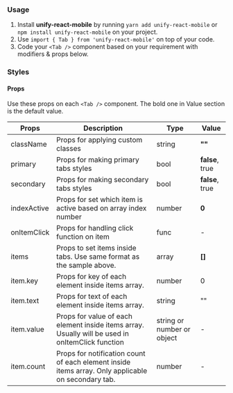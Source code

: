 ### Usage

1. Install **unify-react-mobile** by running `yarn add unify-react-mobile` or `npm install unify-react-mobile` on your project.
2. Use `import { Tab } from 'unify-react-mobile'` on top of your code.
3. Code your `<Tab />` component based on your requirement with modifiers & props below.



### Styles

#### Props

Use these props on each `<Tab />` component. The bold one in Value section is the default value.

| Props            | Description                         | Type            | Value
|---------------------|----------------------------------|-----------------|---------------------|
| className   | Props for applying custom classes   | string            | **""**
| primary   | Props for making primary tabs styles   | bool            | **false**, true
| secondary   | Props for making secondary tabs styles   | bool            | **false**, true
| indexActive   | Props for set which item is active based on array index number   | number            | **0**
| onItemClick   | Props for handling click function on item   | func            | -
| items   | Props to set items inside tabs. Use same format as the sample above.   | array            | **[]**
| item.key   | Props for key of each element inside items array.   | number            | 0
| item.text   | Props for text of each element inside items array.   | string            | ""
| item.value   | Props for value of each element inside items array. Usually will be used in onItemClick function   | string or number or object            | -
| item.count   | Props for notification count of each element inside items array. Only applicable on secondary tab.   | number            | -

